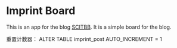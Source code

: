 # Imprint Board
This is an app for the blog [SCITBB](scitbb.top). It is a simple board for the blog.

重置计数器：
ALTER TABLE imprint_post AUTO_INCREMENT = 1